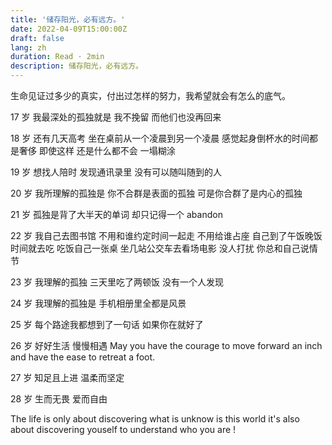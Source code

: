 ```yaml
---
title: '储存阳光，必有远方。'
date: 2022-04-09T15:00:00Z
draft: false
lang: zh
duration: Read · 2min
description: 储存阳光，必有远方。
---
```


<ClientOnly>
  <Firefly/>
</ClientOnly>

生命见证过多少的真实，付出过怎样的努力，我希望就会有怎么的底气。

17 岁
我最深处的孤独就是
我不挽留
而他们也没再回来

18 岁
还有几天高考
坐在桌前从一个凌晨到另一个凌晨
感觉起身倒杯水的时间都是奢侈
即使这样
还是什么都不会
一塌糊涂

19 岁
想找人陪时
发现通讯录里
没有可以随叫随到的人

20 岁
我所理解的孤独是
你不合群是表面的孤独
可是你合群了是内心的孤独

21 岁
孤独是背了大半天的单词
却只记得一个
abandon

22 岁
我自己去图书馆
不用和谁约定时间一起走
不用给谁占座
自己到了午饭晚饭时间就去吃
吃饭自己一张桌
坐几站公交车去看场电影
没人打扰
你总和自己说情节

23 岁
我理解的孤独
三天里吃了两顿饭
没有一个人发现

24 岁
我理解的孤独是
手机相册里全都是风景

25 岁
每个路途我都想到了一句话
如果你在就好了

26 岁
好好生活
慢慢相遇
May you have the courage to move forward an inch and have the ease to retreat a foot.

27 岁
知足且上进
温柔而坚定

28 岁
生而无畏
爱而自由

The life is only about discovering what is unknow is this world it's also about discovering youself to understand who you are !
